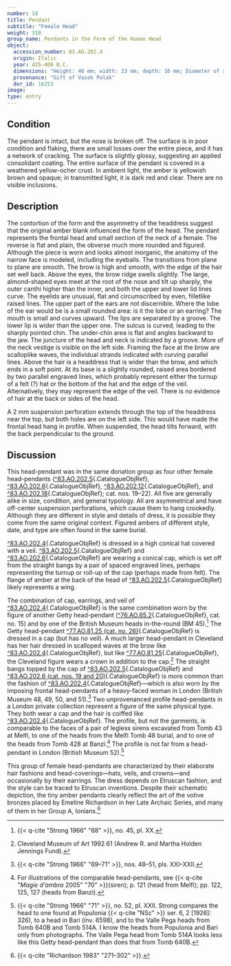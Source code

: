 ```yaml
---
number: 18
title: Pendant
subtitle: "Female Head"
weight: 318
group_name: Pendants in the Form of the Human Head
object:
  accession_number: 83.AO.202.4
  origin: Italic
  year: 425–400 B.C.
  dimensions: "Height: 40 mm; width: 23 mm; depth: 16 mm; Diameter of suspension hole: 2 mm; Weight: 4 g"
  provenance: "Gift of Vasek Polak"
  dor_id: 16253
image:
type: entry
---
```


## Condition

The pendant is intact, but the nose is broken off. The surface is in poor condition and flaking, there are small losses over the entire piece, and it has a network of cracking. The surface is slightly glossy, suggesting an applied consolidant coating. The entire surface of the pendant is covered in a weathered yellow-ocher crust. In ambient light, the amber is yellowish brown and opaque; in transmitted light, it is dark red and clear. There are no visible inclusions.

## Description

The contortion of the form and the asymmetry of the headdress suggest that the original amber blank influenced the form of the head. The pendant represents the frontal head and small section of the neck of a female. The reverse is flat and plain, the obverse much more rounded and figured. Although the piece is worn and looks almost inorganic, the anatomy of the narrow face is modeled, including the eyeballs. The transitions from plane to plane are smooth. The brow is high and smooth, with the edge of the hair set well back. Above the eyes, the brow ridge swells slightly. The large, almond-shaped eyes meet at the root of the nose and tilt up sharply, the outer canthi higher than the inner, and both the upper and lower lid lines curve. The eyelids are unusual, flat and circumscribed by even, filletlike raised lines. The upper part of the ears are not discernible. Where the lobe of the ear would be is a small rounded area: is it the lobe or an earring? The mouth is small and curves upward. The lips are separated by a groove. The lower lip is wider than the upper one. The sulcus is curved, leading to the sharply pointed chin. The under-chin area is flat and angles backward to the jaw. The juncture of the head and neck is indicated by a groove. More of the neck vestige is visible on the left side. Framing the face at the brow are scalloplike waves, the individual strands indicated with curving parallel lines. Above the hair is a headdress that is wider than the brow, and which ends in a soft point. At its base is a slightly rounded, raised area bordered by two parallel engraved lines, which probably represent either the turnup of a felt (?) hat or the bottom of the hat and the edge of the veil. Alternatively, they may represent the edge of the veil. There is no evidence of hair at the back or sides of the head.

A 2 mm suspension perforation extends through the top of the headdress near the top, but both holes are on the left side. This would have made the frontal head hang in profile. When suspended, the head tilts forward, with the back perpendicular to the ground.

## Discussion

This head-pendant was in the same donation group as four other female head-pendants ([^83.AO.202.5](#cat-83.AO.202.5){.CatalogueObjRef}, [^83.AO.202.6](#cat-83.AO.202.6){.CatalogueObjRef}, [^83.AO.202.12](#cat-83.AO.202.12){.CatalogueObjRef}, and [^83.AO.202.18](#cat-83.AO.202.18){.CatalogueObjRef}; cat. nos. 19–22). All five are generally alike in size, condition, and general typology. All are asymmetrical and have off-center suspension perforations, which cause them to hang crookedly. Although they are different in style and details of dress, it is possible they come from the same original context. Figured ambers of different style, date, and type are often found in the same burial.

[^83.AO.202.4](#cat-83.AO.202.4){.CatalogueObjRef} is dressed in a high conical hat covered with a veil. [^83.AO.202.5](#cat-83.AO.202.5){.CatalogueObjRef} and [^83.AO.202.6](#cat-83.AO.202.6){.CatalogueObjRef} are wearing a conical cap, which is set off from the straight bangs by a pair of spaced engraved lines, perhaps representing the turnup or roll-up of the cap (perhaps made from felt). The flange of amber at the back of the head of [^83.AO.202.5](#cat-83.AO.202.5){.CatalogueObjRef} likely represents a wing.

The combination of cap, earrings, and veil of [^83.AO.202.4](#cat-83.AO.202.4){.CatalogueObjRef} is the same combination worn by the figure of another Getty head-pendant ([^76.AO.85.2](#cat-76.AO.85.2){.CatalogueObjRef}, cat. no. 15) and by one of the British Museum heads in-the-round (BM 45).[^1] The Getty head-pendant [^77.AO.81.25 (cat. no. 26)](#cat-77.AO.81.25){.CatalogueObjRef} is dressed in a cap (but has no veil). A much larger head-pendant in Cleveland has her hair dressed in scalloped waves at the brow like [^83.AO.202.4](#cat-83.AO.202.4){.CatalogueObjRef}, but like [^77.AO.81.25](#cat-77.AO.81.25){.CatalogueObjRef}, the Cleveland figure wears a crown in addition to the cap.[^2] The straight bangs topped by the cap of [^83.AO.202.5](#cat-83.AO.202.5){.CatalogueObjRef} and [^83.AO.202.6 (cat. nos. 19 and 20)](#cat-83.AO.202.6){.CatalogueObjRef} is more common than the fashion of [^83.AO.202.4](#cat-83.AO.202.4){.CatalogueObjRef}—which is also worn by the imposing frontal head-pendants of a heavy-faced woman in London (British Museum 48, 49, 50, and 51).[^3] Two unprovenanced profile head-pendants in a London private collection represent a figure of the same physical type. They both wear a cap and the hair is coiffed like [^83.AO.202.4](#cat-83.AO.202.4){.CatalogueObjRef}. The profile, but not the garments, is comparable to the faces of a pair of legless sirens excavated from Tomb 43 at Melfi, to one of the heads from the Melfi Tomb 48 burial, and to one of the heads from Tomb 428 at Banzi.[^4] The profile is not far from a head-pendant in London (British Museum 52).[^5]

This group of female head-pendants are characterized by their elaborate hair fashions and head-coverings—hats, veils, and crowns—and occasionally by their earrings. The dress depends on Etruscan fashion, and the style can be traced to Etruscan inventions. Despite their schematic depiction, the tiny amber pendants clearly reflect the art of the votive bronzes placed by Emeline Richardson in her Late Archaic Series, and many of them in her Group A, Ionians.[^6]


[^1]: {{< q-cite "Strong 1966" "68" >}}, no. 45, pl. XX.

[^2]: Cleveland Museum of Art 1992.61 (Andrew R. and Martha Holden Jennings Fund).

[^3]: {{< q-cite "Strong 1966" "69–71" >}}, nos. 48–51, pls. XXI–XXII.

[^4]: For illustrations of the comparable head-pendants, see {{< q-cite "*Magie d'ambra* 2005" "70" >}}(siren); p. 121 (head from Melfi); pp. 122, 125, 127 (heads from Banzi).

[^5]: {{< q-cite "Strong 1966" "71" >}}, no. 52, pl. XXII. Strong compares the head to one found at Populonia {{< q-cite "NSc" >}} ser. 6, 2 [1926]: 326), to a head in Bari (inv. 6598), and to the Valle Pega heads from Tomb 640B and Tomb 514A. I know the heads from Populonia and Bari only from photographs. The Valle Pega head from Tomb 514A looks less like this Getty head-pendant than does that from Tomb 640B.

[^6]: {{< q-cite "Richardson 1983" "271–302" >}}.
